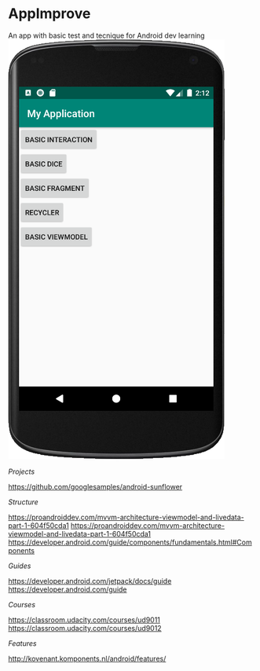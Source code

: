 # AppImprove
An app with basic test and tecnique for Android dev learning
![Preview](app/src/main/res/drawable/Home.png?raw=true "Home")

*Projects*

https://github.com/googlesamples/android-sunflower

*Structure*

https://proandroiddev.com/mvvm-architecture-viewmodel-and-livedata-part-1-604f50cda1
https://proandroiddev.com/mvvm-architecture-viewmodel-and-livedata-part-1-604f50cda1
https://developer.android.com/guide/components/fundamentals.html#Components

*Guides*

https://developer.android.com/jetpack/docs/guide
https://developer.android.com/guide

*Courses*

https://classroom.udacity.com/courses/ud9011
https://classroom.udacity.com/courses/ud9012

*Features*

http://kovenant.komponents.nl/android/features/
